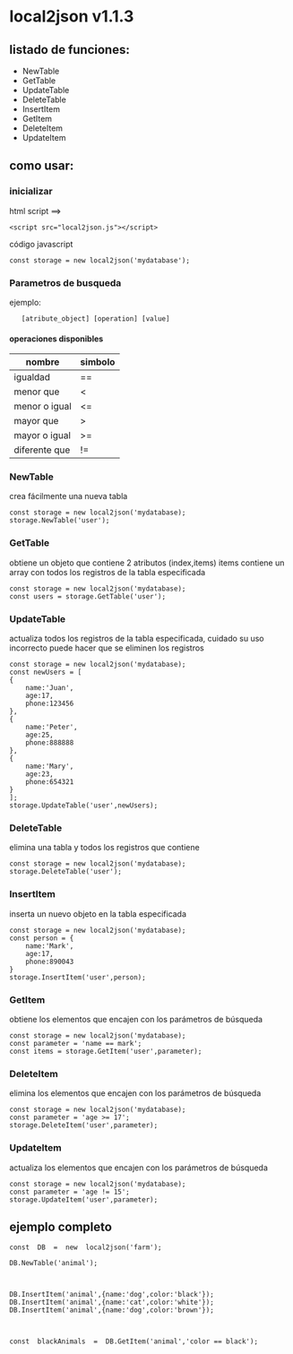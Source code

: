 # local2json v1.1.3

## listado de funciones:

 - NewTable
 - GetTable
 - UpdateTable
 - DeleteTable
 - InsertItem
 - GetItem
 - DeleteItem
 - UpdateItem

## como usar:
### inicializar
html script ==>

    <script src="local2json.js"></script>

código javascript

    const storage = new local2json('mydatabase');

   ### Parametros de busqueda
   ejemplo:
   
       [atribute_object] [operation] [value]


#### operaciones disponibles
|nombre| simbolo |
|--|--|
| igualdad | == |
| menor que | < |
| menor o igual|<=|
|mayor que|>|
|mayor o igual| >=|
|diferente que| !=|

### NewTable
crea fácilmente una nueva tabla

    const storage = new local2json('mydatabase);
    storage.NewTable('user');

### GetTable
obtiene un objeto que contiene 2 atributos (index,items) items contiene un array con todos los registros de la tabla especificada

    const storage = new local2json('mydatabase);
    const users = storage.GetTable('user');

### UpdateTable
actualiza todos los registros de la tabla especificada, cuidado su uso incorrecto puede hacer que se eliminen los registros

    const storage = new local2json('mydatabase);
    const newUsers = [
    {
	    name:'Juan',
	    age:17,
	    phone:123456
    },
    {
	    name:'Peter',
	    age:25,
	    phone:888888
    },
    {
	    name:'Mary',
	    age:23,
	    phone:654321
    }
    ];
    storage.UpdateTable('user',newUsers);

### DeleteTable
elimina una tabla y todos los registros que contiene

    const storage = new local2json('mydatabase);
    storage.DeleteTable('user');

### InsertItem
inserta un nuevo objeto en la tabla especificada

    const storage = new local2json('mydatabase);
    const person = {
	    name:'Mark',
	    age:17,
	    phone:890043
    }
    storage.InsertItem('user',person);


### GetItem
obtiene los elementos que encajen con los parámetros de búsqueda

    const storage = new local2json('mydatabase);
    const parameter = 'name == mark';
    const items = storage.GetItem('user',parameter);
    
### DeleteItem
elimina los elementos que encajen con los parámetros de búsqueda

	const storage = new local2json('mydatabase);
    const parameter = 'age >= 17';
    storage.DeleteItem('user',parameter);

### UpdateItem
actualiza los elementos que encajen con los parámetros de búsqueda

	const storage = new local2json('mydatabase);
    const parameter = 'age != 15';
    storage.UpdateItem('user',parameter);

## ejemplo completo

    const  DB  =  new  local2json('farm');
    
    DB.NewTable('animal');
    
      
    
    DB.InsertItem('animal',{name:'dog',color:'black'});
    DB.InsertItem('animal',{name:'cat',color:'white'});
    DB.InsertItem('animal',{name:'dog',color:'brown'});
    
      
    
    const  blackAnimals  =  DB.GetItem('animal','color == black');
    
    

